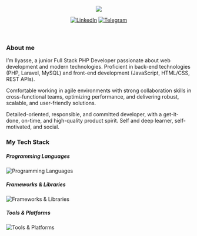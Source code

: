 <p align="center">
  <a href="https://github.com/DenverCoder1/readme-typing-svg"><img src="https://readme-typing-svg.herokuapp.com?font=Time+New+Roman&color=white&size=25&center=true&vCenter=true&width=600&height=100&lines=Hi+there%2C+I'm+Ilyasse+Aldidi;Full+stack+developer,;Computer+Science+Student+at+42+School,;Active+Learner,;Love+to+learn+new+stuffs..<3"></a>
</p>

<div align=center>
    <a href="https://www.linkedin.com/in/ilyassealdidi/"><img src="https://img.shields.io/badge/Linkedin-0077b5?style=flat&logo=linkedin" alt="LinkedIn" /></a>
    <!--<a href="https://www.upwork.com/freelancers/~0121ca7f3563e57c0b"><img src="https://img.shields.io/badge/Upwork-494949?style=flat&logo=upwork" alt="UpWork" /></a>-->
    <!--<a href="https://stackoverflow.com/users/11837259/ahmed-fathy"><img src="https://img.shields.io/badge/Stack Overflow-f48024?style=flat&logo=stackoverflow&logoColor=white" alt="Stack Overflow" /></a>-->
    <!--<a href="https://www.quora.com/profile/Ahmed-Fathy-616"><img src="https://img.shields.io/badge/Quora-B92B27?style=flat&logo=quora" alt="Quora" /></a>-->
    <a href="https://t.me/ilyassealdidi"><img src="https://img.shields.io/badge/Telegram-0088cc?style=flat&logo=telegram" alt="Telegram" /></a>
</div>
<br>
<br>

### About me
I’m Ilyasse, a junior Full Stack PHP Developer passionate about web development and modern technologies. Proficient in back-end technologies (PHP, Laravel, MySQL) and front-end development (JavaScript, HTML/CSS, REST APIs).

Comfortable working in agile environments with strong collaboration skills in cross-functional teams, optimizing performance, and delivering robust, scalable, and user-friendly solutions.

Detailed-oriented, responsible, and committed developer, with a get-it-done, on-time, and high-quality product spirit. Self and deep learner, self-motivated, and social. 
<!--Want to know more about me? [Check out my resume.](https://app.flowcv.com/resume/customization/)-->

### My Tech Stack
##### Programming Languages
![Programming Languages](https://skillicons.dev/icons?i=php,html,css,js,c,cpp,cs)
##### Frameworks & Libraries 
![Frameworks & Libraries](https://skillicons.dev/icons?i=laravel,bootstrap,vuejs,dotnet)
##### Tools & Platforms
![Tools & Platforms](https://skillicons.dev/icons?i=docker,git,github,mysql,linux)
